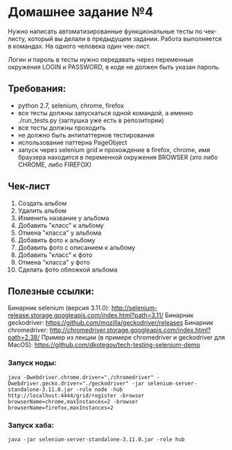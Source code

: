 # Домашнее задание №4
Нужно написать автоматизированные функциональные тесты по чек-листу, который вы делали в предыдущем задании.
Работа выполняется в командах. На одного человека один чек-лист.

Логин и пароль в тесты нужно передавать через переменные окружения LOGIN и PASSWORD, в коде не должен быть указан пароль.

## Требования:
- python 2.7, selenium, chrome, firefox
- все тесты должны запускаться одной командой, а именно ./run_tests.py (заглушка уже есть в репозитории)
- все тесты должны проходить
- не должно быть антипаттернов тестирования
- использование паттерна PageObject
- запуск через selenium grid и прохождение в firefox, chrome, имя
браузера находится в переменной окружения BROWSER (это либо CHROME, либо FIREFOX)

## Чек-лист
1. Создать альбом
2. Удалить альбом
3. Изменить название у альбома
4. Добавить "класс" к альбому
5. Отмена "класса" у альбома
6. Добавить фото к альбому
7. Добавить фото с описанием  к альбому
8. Добавить "класс" к фото
9. Отмена "класса" у фото
10. Сделать фото обложкой альбома

## Полезные ссылки:
Бинарник selenium (версия 3.11.0): http://selenium-release.storage.googleapis.com/index.html?path=3.11/
Бинарник geckodriver: https://github.com/mozilla/geckodriver/releases
Бинарник chromedriver: http://chromedriver.storage.googleapis.com/index.html?path=2.38/
Пример из лекции (в примере chromedriver и geckodriver для MacOS): https://github.com/dkotegov/tech-testing-selenium-demo

### Запуск ноды:
    java -Dwebdriver.chrome.driver="./chromedriver" -Dwebdriver.gecko.driver="./geckodriver" -jar selenium-server-standalone-3.11.0.jar -role node -hub http://localhost:4444/grid/register -browser browserName=chrome,maxInstances=2 -browser browserName=firefox,maxInstances=2

### Запуск хаба:
    java -jar selenium-server-standalone-3.11.0.jar -role hub
